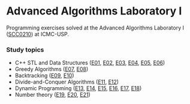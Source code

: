 # Advanced Algorithms Laboratory I

Programming exercises solved at the Advanced Algorithms Laboratory I ([SCC0210](https://uspdigital.usp.br/jupiterweb/obterDisciplina?nomdis=&sgldis=scc0210)) at ICMC-USP.

### Study topics
- C++ STL and Data Structures ([E01](/E01/), [E02](/E02/), [E03](/E03/), [E04](/E04/), [E05](/E05/), [E06](/E06/))
- Greedy Algorithms ([E07](/E07/), [E08](/E08/))
- Backtracking ([E09](/E09/), [E10](/E10/))
- Divide-and-Conquer Algorithms ([E11](/E11/), [E12](/E12/))
- Dynamic Programming ([E13](/E13/), [E14](/E14/), [E15](/E15/), [E16](/E16/), [E17](/E17/), [E18](/E18/))
- Number theory ([E19](/E19/), [E20](/E20/), [E21](/E21/))
